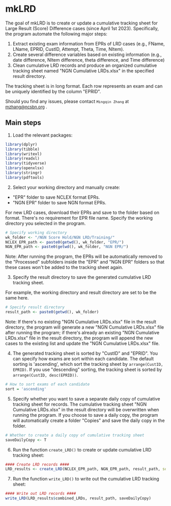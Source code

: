 
<!-- README.md is generated from README.Rmd. Please edit that file -->

# mkLRD

<!-- badges: start -->
<!-- badges: end -->

The goal of mkLRD is to create or update a cumulative tracking sheet for Large Result (Score) Difference cases (since April 1st 2023). Specifically, the program automate the following major steps:
1.	Extract existing exam information from EPRs of LRD cases (e.g., FName, LName, EPRID, CustID, Attempt, Theta, Time, NItem).
2.	Create several difference variables based on existing information (e.g., date difference, NItem difference, theta difference, and Time difference)
3.	Clean cumulative LRD records and produce an organized cumulative tracking sheet named "NGN Cumulative LRDs.xlsx" in the specified result directory.

The tracking sheet is in long format. Each row represents an exam and can be uniquely identified by the column "EPRID".

Should you find any issues, please contact <font size="2"> `Mingqin Zhang` at <mzhang@ncsbn.org> </font>.


## Main steps

1. Load the relevant packages:

``` r
library(dplyr)
library(tibble)
library(writexl)
library(readxl)
library(tidyverse)
library(openxlsx)
library(stringr)
library(pdftools)
```

2. Select your working directory and manually create:
* "EPR" folder to save NCLEX format EPRs.
* "NGN EPR" folder to save NGN format EPRs.

For new LRD cases, download their EPRs and save to the folder based on format. There's no requirement for EPR file name. Specify the working directory you selected in the program.

``` r
# Specify working directory
wk_folder <- "/NGN Score Hold/NGN LRD/Training/" 
NCLEX_EPR_path <- paste0(getwd(), wk_folder, "EPR/")
NGN_EPR_path <- paste0(getwd(), wk_folder, "NGN EPR/")
```

Note: After running the program, the EPRs will be automatically removed to the "Processed" subfolders inside the "EPR" and "NGN EPR" folders so that these cases won't be added to the tracking sheet again.

3. Specify the result directory to save the generated cumulative LRD tracking sheet. 

For example, the working directory and result directory are set to be the same here. 

``` r
# Specify result directory
result_path <- paste0(getwd(), wk_folder)
```

Note: If there's no existing "NGN Cumulative LRDs.xlsx" file in the result directory, the program will generate a new "NGN Cumulative LRDs.xlsx" file after running the program; if there's already an existing "NGN Cumulative LRDs.xlsx" file in the result directory, the program will append the new cases to the existing list and update the "NGN Cumulative LRDs.xlsx" file.

4. The generated tracking sheet is sorted by "CustID" and "EPRID". You can specify how exams are sort within each candidate. The default sorting is 'ascending', which sort the tracking sheet by `arrange(CustID, EPRID)`. If you use "descending" sorting, the tracking sheet is sorted by `arrange(CustID, desc(EPRID))`.

``` r
# How to sort exams of each candidate
sort = 'ascending'
```

5. Specify whether you want to save a separate daily copy of cumulative tracking sheet for records. The cumulative tracking sheet "NGN Cumulative LRDs.xlsx" in the result directory will be overwritten when running the program. If you choose to save a daily copy, the program will automatically create a folder "Copies" and save the daily copy in the folder.

``` r
# Whether to create a daily copy of cumulative tracking sheet
saveDailyCopy <- T
```

6. Run the function `create_LRD()` to create or update cumulative LRD tracking sheet:

``` r
#### Create LRD records ####
LRD_results <- create_LRD(NCLEX_EPR_path, NGN_EPR_path, result_path, sort = sort)
```

7. Run the function `write_LRD()` to write out the cumulative LRD tracking sheet:

``` r
#### Write out LRD records ####
write_LRD(LRD_results$combined_LRDs, result_path, saveDailyCopy)
```

